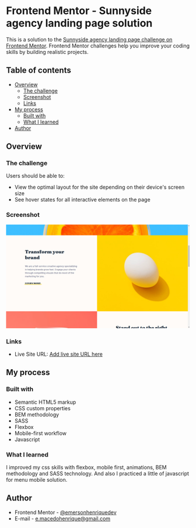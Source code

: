 # Frontend Mentor - Sunnyside agency landing page solution

This is a solution to the [Sunnyside agency landing page challenge on Frontend Mentor](https://www.frontendmentor.io/challenges/sunnyside-agency-landing-page-7yVs3B6ef). Frontend Mentor challenges help you improve your coding skills by building realistic projects.

## Table of contents

- [Overview](#overview)
  - [The challenge](#the-challenge)
  - [Screenshot](#screenshot)
  - [Links](#links)
- [My process](#my-process)
  - [Built with](#built-with)
  - [What I learned](#what-i-learned)
- [Author](#author)

## Overview

### The challenge

Users should be able to:

- View the optimal layout for the site depending on their device's screen size
- See hover states for all interactive elements on the page

### Screenshot

![](./screenshot.png)

### Links

- Live Site URL: [Add live site URL here](https://emersonhenriquedev.github.io/sunnyside-agency/)

## My process

### Built with

- Semantic HTML5 markup
- CSS custom properties
- BEM methodology
- SASS
- Flexbox
- Mobile-first workflow
- Javascript

### What I learned
I improved my css skills with flexbox, mobile first, animations, BEM methodology and SASS technology. And also I practiced a little of javascript for menu mobile solution.

## Author

- Frontend Mentor - [@emersonhenriquedev](https://www.frontendmentor.io/profile/emersonhenriquedev)
- E-mail - [e.macedohenrique@gmail.com](e.macedohenrique@gmail.com)
